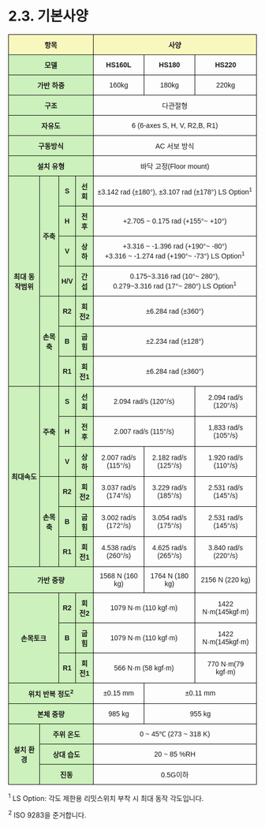 ﻿# 2.3. 기본사양


<style type="text/css">
.tg  {border-collapse:collapse;border-spacing:0;}
.tg td{border-color:black;border-style:solid;border-width:1px;font-family:Arial, sans-serif;font-size:14px;
  overflow:hidden;padding:10px 5px;word-break:normal;}
.tg th{border-color:black;border-style:solid;border-width:1px;font-family:Arial, sans-serif;font-size:14px;
  font-weight:normal;overflow:hidden;padding:10px 5px;word-break:normal;}
.tg .tg-a1tj{background-color:#ccf1bc;font-weight:bold;text-align:center;vertical-align:middle}
.tg .tg-wa1i{font-weight:bold;text-align:center;vertical-align:middle}
.tg .tg-jafi{background-color:#f8f8be;font-weight:bold;text-align:center;vertical-align:middle}
.tg .tg-nrix{text-align:center;vertical-align:middle}
</style>
<table class="tg">
<thead>
  <tr>
    <th class="tg-jafi" colspan="4">항목</th>
    <th class="tg-jafi" colspan="3">사양</th>
  </tr>
</thead>
<tbody>
  <tr>
    <td class="tg-a1tj" colspan="4">모델</td>
    <td class="tg-wa1i">HS160L</td>
    <td class="tg-wa1i">HS180</td>
    <td class="tg-wa1i">HS220</td>
  </tr>
  <tr>
    <td class="tg-a1tj" colspan="4">가반 하중</td>
    <td class="tg-nrix">160kg</td>
    <td class="tg-nrix">180kg</td>
    <td class="tg-nrix">220kg</td>
  </tr>
  <tr>
    <td class="tg-a1tj" colspan="4">구조</td>
    <td class="tg-nrix" colspan="3">다관절형</td>
  </tr>
  <tr>
    <td class="tg-a1tj" colspan="4">자유도</td>
    <td class="tg-nrix" colspan="3">6 (6-axes S, H, V, R2,B, R1)</td>
  </tr>
  <tr>
    <td class="tg-a1tj" colspan="4">구동방식</td>
    <td class="tg-nrix" colspan="3">AC 서보 방식</td>
  </tr>
  <tr>
    <td class="tg-a1tj" colspan="4">설치 유형</td>
    <td class="tg-nrix" colspan="3">바닥 고정(Floor mount)</td>
  </tr>
  <tr>
    <td class="tg-a1tj" rowspan="7">최대 동작범위</td>
    <td class="tg-a1tj" rowspan="4">주축</td>
    <td class="tg-a1tj">S</td>
    <td class="tg-a1tj">선회</td>
    <td class="tg-nrix" colspan="3">±3.142 rad (±180°), ±3.107 rad (±178°) LS Option<sup>1</sup> </td>
  </tr>
  <tr>
    <td class="tg-a1tj">H</td>
    <td class="tg-a1tj">전후</td>
    <td class="tg-nrix" colspan="3">+2.705 ~ 0.175 rad (+155°~ +10°)</td>
  </tr>
  <tr>
    <td class="tg-a1tj">V</td>
    <td class="tg-a1tj">상하</td>
    <td class="tg-nrix" colspan="3">+3.316 ~ -1.396 rad (+190°~ -80°)<br>
+3.316 ~ -1.274 rad (+190°~ -73°) LS Option<sup>1</sup>
</td>
  </tr>
  <tr>
    <td class="tg-a1tj">H/V</td>
    <td class="tg-a1tj">간섭</td>
    <td class="tg-nrix" colspan="3">0.175~3.316 rad (10°~ 280°),<br>
0.279~3.316 rad (17°~ 280°) LS Option<sup>1</sup>
</td>
  </tr>
  <tr>
    <td class="tg-a1tj" rowspan="3">손목축</td>
    <td class="tg-a1tj">R2</td>
    <td class="tg-a1tj">회전2</td>
    <td class="tg-nrix" colspan="3">±6.284 rad (±360°)</td>
  </tr>
  <tr>
    <td class="tg-a1tj">B</td>
    <td class="tg-a1tj">굽힘</td>
    <td class="tg-nrix" colspan="3">±2.234 rad (±128°)</td>
  </tr>
  <tr>
    <td class="tg-a1tj">R1</td>
    <td class="tg-a1tj">회전1</td>
    <td class="tg-nrix" colspan="3">±6.284 rad (±360°)</td>
  </tr>
  <tr>
    <td class="tg-a1tj" rowspan="6">최대속도</td>
    <td class="tg-a1tj" rowspan="3">주축</td>
    <td class="tg-a1tj">S</td>
    <td class="tg-a1tj">선회</td>
    <td class="tg-nrix" colspan="2">2.094 rad/s (120°/s)</td>
    <td class="tg-nrix">2.094 rad/s (120°/s)</td>
  </tr>
  <tr>
    <td class="tg-a1tj">H</td>
    <td class="tg-a1tj">전후</td>
    <td class="tg-nrix" colspan="2">2.007 rad/s (115°/s)</td>
    <td class="tg-nrix">1,833 rad/s (105°/s)</td>
  </tr>
  <tr>
    <td class="tg-a1tj">V</td>
    <td class="tg-a1tj">상하</td>
    <td class="tg-nrix">2.007 rad/s (115°/s)</td>
    <td class="tg-nrix">2.182 rad/s (125°/s)</td>
    <td class="tg-nrix">1.920 rad/s (110°/s)</td>
  </tr>
  <tr>
    <td class="tg-a1tj" rowspan="3">손목축</td>
    <td class="tg-a1tj">R2</td>
    <td class="tg-a1tj">회전2</td>
    <td class="tg-nrix">3.037 rad/s (174°/s)</td>
    <td class="tg-nrix">3.229 rad/s (185°/s)</td>
    <td class="tg-nrix">2.531 rad/s (145°/s)</td>
  </tr>
  <tr>
    <td class="tg-a1tj">B</td>
    <td class="tg-a1tj">굽힘</td>
    <td class="tg-nrix">3.002 rad/s (172°/s)</td>
    <td class="tg-nrix">3.054 rad/s (175°/s)</td>
    <td class="tg-nrix">2.531 rad/s (145°/s)</td>
  </tr>
  <tr>
    <td class="tg-a1tj">R1</td>
    <td class="tg-a1tj">회전1</td>
    <td class="tg-nrix">4.538 rad/s (260°/s)</td>
    <td class="tg-nrix">4.625 rad/s (265°/s)</td>
    <td class="tg-nrix">3.840 rad/s (220°/s)</td>
  </tr>
  <tr>
    <td class="tg-a1tj" colspan="4">가반 중량</td>
    <td class="tg-nrix">1568 N (160 kg)</td>
    <td class="tg-nrix">1764 N (180 kg)</td>
    <td class="tg-nrix">2156 N (220 kg)</td>
  </tr>
  <tr>
    <td class="tg-a1tj" colspan="2" rowspan="3">손목토크</td>
    <td class="tg-a1tj">R2</td>
    <td class="tg-a1tj">회전2</td>
    <td class="tg-nrix" colspan="2">1079 N·m (110 kgf·m)</td>
    <td class="tg-nrix">1422 N·m(145kgf·m)</td>
  </tr>
  <tr>
    <td class="tg-a1tj">B</td>
    <td class="tg-a1tj">굽힘</td>
    <td class="tg-nrix" colspan="2">1079 N·m (110 kgf·m)</td>
    <td class="tg-nrix">1422 N·m(145kgf·m)</td>
  </tr>
  <tr>
    <td class="tg-a1tj">R1</td>
    <td class="tg-a1tj">회전1</td>
    <td class="tg-nrix" colspan="2">566 N·m (58 kgf·m)</td>
    <td class="tg-nrix">770 N·m(79 kgf·m)</td>
  </tr>
  <tr>
    <td class="tg-a1tj" colspan="4">위치 반복 정도<sup>2</sup></td>
    <td class="tg-nrix">±0.15 mm</td>
    <td class="tg-nrix" colspan="2">±0.11 mm</td>
  </tr>
  <tr>
    <td class="tg-a1tj" colspan="4">본체 중량</td>
    <td class="tg-nrix">985 kg</td>
    <td class="tg-nrix" colspan="2">955 kg</td>
  </tr>
  <tr>
    <td class="tg-a1tj" rowspan="3">설치 환경</td>
    <td class="tg-a1tj" colspan="3">주위 온도</td>
    <td class="tg-nrix" colspan="3">0 ~ 45℃ (273 ~ 318 K)</td>
  </tr>
  <tr>
    <td class="tg-a1tj" colspan="3">상대 습도</td>
    <td class="tg-nrix" colspan="3">20 ~ 85 %RH</td>
  </tr>
  <tr>
    <td class="tg-a1tj" colspan="3">진동</td>
    <td class="tg-nrix" colspan="3">0.5G이하</td>
  </tr>
</tbody>
</table>


<sup>1</sup> LS Option: 각도 제한용 리밋스위치 부착 시 최대 동작 각도입니다.

<sup>2</sup> ISO 9283을 준거합니다.
